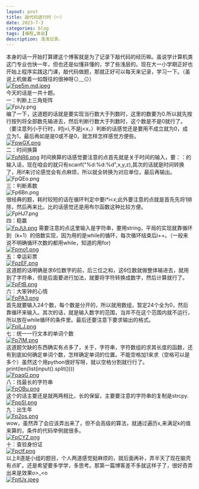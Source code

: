 ```yaml
---
layout: post
title: 敲代码进行时（一）
date: 2023-7-3
categories: blog
tags: [编程,体会]
description: 浅浅记录。
---
```

本身的话一开始打算建这个博客就是为了记录下敲代码的经历嘛。虽说学计算机类这门专业也快一年，但也还是似懂非懂的，学了些浅层的。现在大一小学期正好也开始上程序实践这门课，敲代码做题，那就正好可以每天来记录，学习一下。（虽说上机做着一如既往的很神呀⊙﹏⊙）<br>
[![Fpe5m.md.jpeg](https://imglink.win/image/2023/07/03/Fpe5m.md.jpeg)](https://imglink.org/image/Fpe5m)<br>
今天的话是一共十题。<br>
一：判断上三角矩阵<br>
![FpiJy.png](https://imglink.win/image/2023/07/03/FpiJy.png)<br>
编了一下，这道题的话就是要实现当行数大于列数时，这里的数要为0.所以就先按行按列将全部数先输进去，然后判断行数大于列数时，这个数是不是0就行了。（要注意列小于行时，时j<i,不是j<x，）判断的话感觉还是要用不成立就为0，成立为1，最后再如是是0或不是0，就怎样怎样感觉方便些。<br>
[![FpwGX.png](https://imglink.win/image/2023/07/03/FpwGX.png)](https://imglink.org/image/FpwGX)<br>
二：时间换算<br>
[![FpNR6.png](https://imglink.win/image/2023/07/03/FpNR6.png)](https://imglink.org/image/FpNR6)
时间换算的话感觉要注意的点首先就是关于时间的输入，要：：的输入话，现在咱会的就只有scanf("%d:%d:%d",x,y,z),其次的话就是时间转换了，用if来讨论感觉会有点麻烦，所以就全转换为对应单位，最后再输出。<br>
![FpQEo.png](https://imglink.win/image/2023/07/03/FpQEo.png)<br>
三：判断素数<br>
![Fp6Bn.png](https://imglink.win/image/2023/07/03/Fp6Bn.png)<br>
很经典的题，耗时较短的话在循环判定中要i*i<x;此外要注意的点就是首先先将1排除，然后再来比。比的话感觉还是用布尔函数这种比较方便。<br>
![FpHJ7.png](https://imglink.win/image/2023/07/03/FpHJ7.png)<br>
四：稳赢<br>
[![FpJUi.png](https://imglink.win/image/2023/07/03/FpJUi.png)](https://imglink.org/image/FpJUi)
需要注意的点这里输入是字符串，要用string，平局的实现就靠循环到（k+1）的倍数实现，因为用的是while的循环，每次循环结束后i++。（一般来说不明确循环次数的都用while，知道的用for)<br>
[![Fpmo1.png](https://imglink.win/image/2023/07/03/Fpmo1.png)](https://imglink.org/image/Fpmo1)<br>
五：幸运彩票<br>
[![FpzEF.png](https://imglink.win/image/2023/07/03/FpzEF.png)](https://imglink.org/image/FpzEF)<br>
这道题的话明确是求6位数字的前，后三位之和，这6位数就做整体输进去，就用到了字符串，但是后面要进行加法，就要将字符转换成数字，然后计算就行了。<br>
[![FpFtB.png](https://imglink.win/image/2023/07/03/FpFtB.png)](https://imglink.org/image/FpFtB)<br>
六：大笨钟的心情<br>
[![FpPA3.png](https://imglink.win/image/2023/07/03/FpPA3.png)](https://imglink.org/image/FpPA3)<br>
首先就要输入24个数，每个数是分开的，所以就用数组，暂定24个全为0，然后靠循环来输入。其次的话，就是输入数字的范围，当并不在这个范围内就不运行，所以放在while循环的条件里。最后还要注意下要求输出的格式。<br>
[![FplLJ.png](https://imglink.win/image/2023/07/03/FplLJ.png)](https://imglink.org/image/FplLJ)<br>
七：统一一行文本的单词个数<br>
[![Fp7lM.png](https://imglink.win/image/2023/07/03/Fp7lM.png)](https://imglink.org/image/Fp7lM)<br>
这道题欠缺的东西确实有点多了，关于，字符串，字符数组的求其长度的函数，还有到底如何确定单词个数，怎样确定单词的位置。不能空格加1来求（空格可以是多个）虽然这个用python很好写呀，就以空格分割就行行了。print(len(list(input().split())))<br>
[![FpaqG.png](https://imglink.win/image/2023/07/03/FpaqG.png)](https://imglink.org/image/FpaqG)<br>
八：找最长的字符串<br>
[![FpOBu.png](https://imglink.win/image/2023/07/03/FpOBu.png)](https://imglink.org/image/FpOBu)<br>
这个的话主要还是就两两相比，长的保留，主要要注意的字符串的复制是strcpy.<br>
[![FppSI.png](https://imglink.win/image/2023/07/03/FppSI.png)](https://imglink.org/image/FppSI)<br>
九：出生年<br>
[![Fp2os.png](https://imglink.win/image/2023/07/03/Fp2os.png)](https://imglink.org/image/Fp2os)<br>
wow，虽然弄了会应该弄出来了，但不会高级的算法，就通过遍历x,来满足k的值来算的，条件的代码举例就很多。<br>
[![FpCYZ.png](https://imglink.win/image/2023/07/03/FpCYZ.png)](https://imglink.org/image/FpCYZ)<br>
十：查验身份证<br>
[![Fpctf.png](https://imglink.win/image/2023/07/03/Fpctf.png)](https://imglink.org/image/Fpctf)<br>
以上8道是小组的题目，个人两道感觉挺麻烦的，就后面再补，弄半天了现在脑壳有点旷。还是希望要多学学，多思考。那第一篇博客差不多就这样子了，很好奇弄出来是效果o>_<o<br>
[![FptUx.jpeg](https://imglink.win/image/2023/07/03/FptUx.jpeg)](https://imglink.org/image/FptUx)<br>











